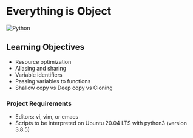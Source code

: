 # Everything is Object
![Python](https://img.shields.io/badge/python-3670A0?style=for-the-badge&logo=python&logoColor=ffdd54)

## Learning Objectives
* Resource optimization
* Aliasing and sharing
* Variable identifiers
* Passing variables to functions
* Shallow copy vs Deep copy vs Cloning

### Project Requirements
* Editors: vi, vim, or emacs
* Scripts to be interpreted on Ubuntu 20.04 LTS with python3 (version 3.8.5)
